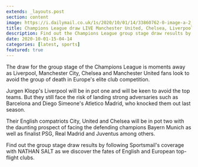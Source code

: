 ```yaml
---
extends: _layouts.post
section: content
image: https://i.dailymail.co.uk/1s/2020/10/01/14/33860762-0-image-a-2_1601560754838.jpg 
title: Champions League draw LIVE Manchester United, Chelsea, Liverpool and Man City group stage opponents 
description: Find out the Champions League group stage draw results by following Sportsmails coverage with NATHAN SALT as we discover the fates of English and European top-flight clubs. 
date: 2020-10-01-15-04-14 
categories: [latest, sports] 
featured: true 
--- 
```

The draw for the group stage of the Champions League is moments away as Liverpool, Manchester City, Chelsea and Manchester United fans look to avoid the group of death in Europe's elite club competition.

Jurgen Klopp's Liverpool will be in pot one and will be keen to avoid the top teams. But they still face the risk of landing strong adversaries such as Barcelona and Diego Simeone's Atletico Madrid, who knocked them out last season. 

Their English compatriots City, United and Chelsea will be in pot two with the daunting prospect of facing the defending champions Bayern Munich as well as finalist PSG, Real Madrid and Juventus among others.

Find out the group stage draw results by following Sportsmail's coverage with NATHAN SALT as we discover the fates of English and European top-flight clubs. 

